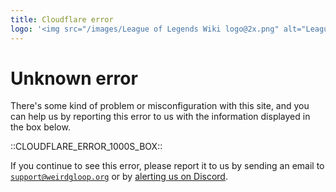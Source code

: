 ```yaml
---
title: Cloudflare error
logo: '<img src="/images/League of Legends Wiki logo@2x.png" alt="League of Legends Wiki" width="100px">'
---
```


# Unknown error

There's some kind of problem or misconfiguration with this site, and you can help us by reporting this error to us with the information displayed in the box below.

::CLOUDFLARE_ERROR_1000S_BOX::

If you continue to see this error, please report it to us by sending an email to <code>support@weirdgloop.org</code> or by [alerting us on Discord](https://discord.gg/FBnJ8CH).
